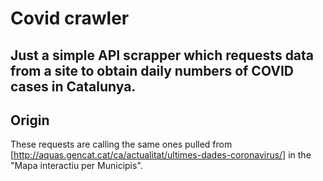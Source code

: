 # Covid crawler
Just a simple API scrapper which requests data from a site to obtain daily numbers of COVID cases in Catalunya.
---
## Origin
These requests are calling the same ones pulled from [http://aquas.gencat.cat/ca/actualitat/ultimes-dades-coronavirus/] in the "Mapa interactiu per Municipis".